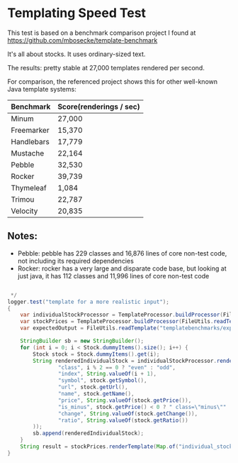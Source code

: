Templating Speed Test
=====================

This test is based on a benchmark comparison project I found at https://github.com/mbosecke/template-benchmark

It's all about stocks.  It uses ordinary-sized text.

The results: pretty stable at 27,000 templates rendered per second.

For comparison, the referenced project shows this for other well-known Java template systems:

| Benchmark  | Score(renderings / sec) |
|------------|-------------------------|
| Minum      | 27,000                  |
| Freemarker | 15,370                  |
| Handlebars | 17,779                  |
| Mustache   | 22,164                  |
| Pebble     | 32,530                  |
| Rocker     | 39,739                  |
| Thymeleaf  | 1,084                   |
| Trimou     | 22,787                  |
| Velocity   | 20,835                  |

Notes:
------

* Pebble: pebble has 229 classes and 16,876 lines of core non-test code, not including 
  its required dependencies
* Rocker: rocker has a very large and disparate code base, but looking at just java, it 
  has 112 classes and 11,996 lines of core non-test code


```java

 */
logger.test("template for a more realistic input");
{
    var individualStockProcessor = TemplateProcessor.buildProcessor(FileUtils.readTemplate("templatebenchmarks/individual_stock.html"));
    var stockPrices = TemplateProcessor.buildProcessor(FileUtils.readTemplate("templatebenchmarks/stock_prices.html"));
    var expectedOutput = FileUtils.readTemplate("templatebenchmarks/expected_stock_output.html");

    StringBuilder sb = new StringBuilder();
    for (int i = 0; i < Stock.dummyItems().size(); i++) {
        Stock stock = Stock.dummyItems().get(i);
        String renderedIndividualStock = individualStockProcessor.renderTemplate(Map.of(
                "class", i % 2 == 0 ? "even" : "odd",
                "index", String.valueOf(i + 1),
                "symbol", stock.getSymbol(),
                "url", stock.getUrl(),
                "name", stock.getName(),
                "price", String.valueOf(stock.getPrice()),
                "is_minus", stock.getPrice() < 0 ? " class=\"minus\"" : "",
                "change", String.valueOf(stock.getChange()),
                "ratio", String.valueOf(stock.getRatio())
        ));
        sb.append(renderedIndividualStock);
    }
    String result = stockPrices.renderTemplate(Map.of("individual_stocks", sb.toString()));
}
```
